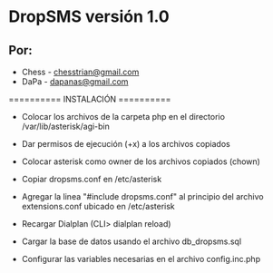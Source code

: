 # DropSMS versión 1.0

## Por:
* Chess - chesstrian@gmail.com
* DaPa  - dapanas@gmail.com


========== INSTALACIÓN ==========

* Colocar los archivos de la carpeta php en el directorio /var/lib/asterisk/agi-bin
* Dar permisos de ejecución (+x) a los archivos copiados
* Colocar asterisk como owner de los archivos copiados (chown)

* Copiar dropsms.conf en /etc/asterisk
* Agregar la linea "#include dropsms.conf" al principio del archivo extensions.conf ubicado en /etc/asterisk
* Recargar Dialplan (CLI> dialplan reload)

* Cargar la base de datos usando el archivo db_dropsms.sql

* Configurar las variables necesarias en el archivo config.inc.php
